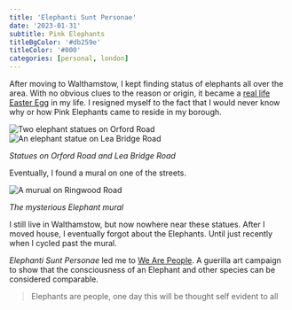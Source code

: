 ```yaml
---
title: 'Elephanti Sunt Personae'
date: '2023-01-31'
subtitle: Pink Elephants
titleBgColor: '#db259e'
titleColor: '#000'
categories: [personal, london]
---
```


After moving to Walthamstow, I kept finding status of elephants all over the area. With no obvious clues to the reason or origin, it became a [real life Easter Egg](https://www.reddit.com/r/IRLEasterEggs/) in my life. I resigned myself to the fact that I would never know why or how Pink Elephants came to reside in my borough.

![Two elephant statues on Orford Road](/images/blog/elephanti-sunt-personae/orford-road.png)
![An elephant statue on Lea Bridge Road](/images/blog/elephanti-sunt-personae/lea-bridge-road.png)

_Statues on Orford Road and Lea Bridge Road_

Eventually, I found a mural on one of the streets.

![A murual on Ringwood Road](/images/blog/elephanti-sunt-personae/mural.jpg)

_The mysterious Elephant mural_

I still live in Walthamstow, but now nowhere near these statues. After I moved house, I eventually forgot about the Elephants. Until just recently when I cycled past the mural.

_Elephanti Sunt Personae_ led me to [We Are People](https://wearepeople.org.uk/). A guerilla art campaign to show that the consciousness of an Elephant and other species can be considered comparable.

> Elephants are people, one day this will be thought self evident to all
